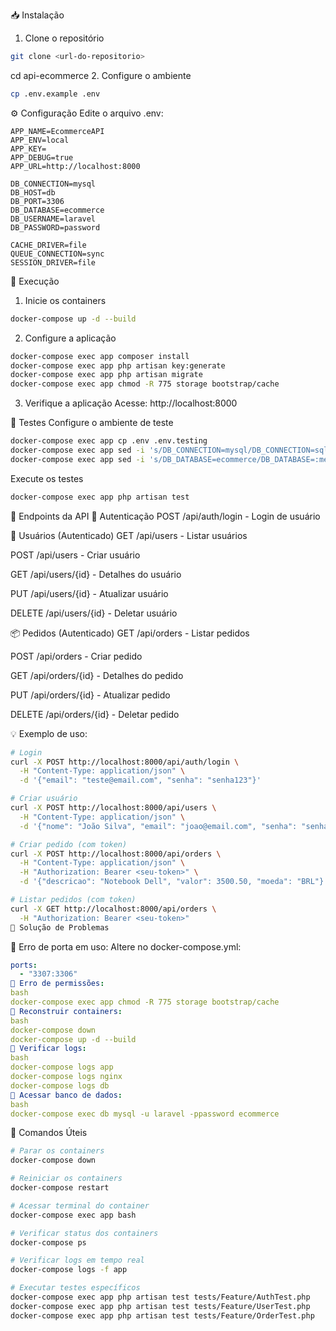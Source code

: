 📥 Instalação
1. Clone o repositório
```bash
git clone <url-do-repositorio>
```
cd api-ecommerce
2. Configure o ambiente
```bash
cp .env.example .env
```
⚙️ Configuração
Edite o arquivo .env:
```env
APP_NAME=EcommerceAPI
APP_ENV=local
APP_KEY=
APP_DEBUG=true
APP_URL=http://localhost:8000

DB_CONNECTION=mysql
DB_HOST=db
DB_PORT=3306
DB_DATABASE=ecommerce
DB_USERNAME=laravel
DB_PASSWORD=password

CACHE_DRIVER=file
QUEUE_CONNECTION=sync
SESSION_DRIVER=file
```
🚀 Execução
1. Inicie os containers
```bash
docker-compose up -d --build
```
2. Configure a aplicação
```bash
docker-compose exec app composer install
docker-compose exec app php artisan key:generate
docker-compose exec app php artisan migrate
docker-compose exec app chmod -R 775 storage bootstrap/cache
```
3. Verifique a aplicação
Acesse: http://localhost:8000

🧪 Testes
Configure o ambiente de teste
```bash
docker-compose exec app cp .env .env.testing
docker-compose exec app sed -i 's/DB_CONNECTION=mysql/DB_CONNECTION=sqlite/' .env.testing
docker-compose exec app sed -i 's/DB_DATABASE=ecommerce/DB_DATABASE=:memory:/' .env.testing
```
Execute os testes
```bash
docker-compose exec app php artisan test
```
📡 Endpoints da API
🔐 Autenticação
POST /api/auth/login - Login de usuário

👥 Usuários (Autenticado)
GET /api/users - Listar usuários

POST /api/users - Criar usuário

GET /api/users/{id} - Detalhes do usuário

PUT /api/users/{id} - Atualizar usuário

DELETE /api/users/{id} - Deletar usuário

📦 Pedidos (Autenticado)
GET /api/orders - Listar pedidos

POST /api/orders - Criar pedido

GET /api/orders/{id} - Detalhes do pedido

PUT /api/orders/{id} - Atualizar pedido

DELETE /api/orders/{id} - Deletar pedido

💡 Exemplo de uso:
``` bash
# Login
curl -X POST http://localhost:8000/api/auth/login \
  -H "Content-Type: application/json" \
  -d '{"email": "teste@email.com", "senha": "senha123"}'

# Criar usuário
curl -X POST http://localhost:8000/api/users \
  -H "Content-Type: application/json" \
  -d '{"nome": "João Silva", "email": "joao@email.com", "senha": "senha123"}'

# Criar pedido (com token)
curl -X POST http://localhost:8000/api/orders \
  -H "Content-Type: application/json" \
  -H "Authorization: Bearer <seu-token>" \
  -d '{"descricao": "Notebook Dell", "valor": 3500.50, "moeda": "BRL"}'

# Listar pedidos (com token)
curl -X GET http://localhost:8000/api/orders \
  -H "Authorization: Bearer <seu-token>"
🐛 Solução de Problemas
```
🔧 Erro de porta em uso:
Altere no docker-compose.yml:

```yaml
ports:
  - "3307:3306"
🔧 Erro de permissões:
bash
docker-compose exec app chmod -R 775 storage bootstrap/cache
🔧 Reconstruir containers:
bash
docker-compose down
docker-compose up -d --build
🔧 Verificar logs:
bash
docker-compose logs app
docker-compose logs nginx
docker-compose logs db
🔧 Acessar banco de dados:
bash
docker-compose exec db mysql -u laravel -ppassword ecommerce
```
🎯 Comandos Úteis
```bash
# Parar os containers
docker-compose down

# Reiniciar os containers
docker-compose restart

# Acessar terminal do container
docker-compose exec app bash

# Verificar status dos containers
docker-compose ps

# Verificar logs em tempo real
docker-compose logs -f app

# Executar testes específicos
docker-compose exec app php artisan test tests/Feature/AuthTest.php
docker-compose exec app php artisan test tests/Feature/UserTest.php
docker-compose exec app php artisan test tests/Feature/OrderTest.php
```